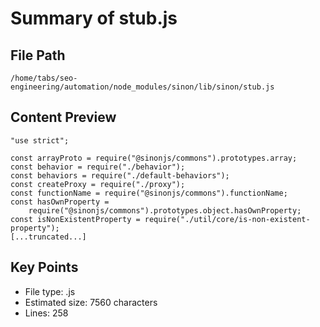 # Summary of stub.js
  
## File Path
`/home/tabs/seo-engineering/automation/node_modules/sinon/lib/sinon/stub.js`

## Content Preview
```
"use strict";

const arrayProto = require("@sinonjs/commons").prototypes.array;
const behavior = require("./behavior");
const behaviors = require("./default-behaviors");
const createProxy = require("./proxy");
const functionName = require("@sinonjs/commons").functionName;
const hasOwnProperty =
    require("@sinonjs/commons").prototypes.object.hasOwnProperty;
const isNonExistentProperty = require("./util/core/is-non-existent-property");
[...truncated...]
```

## Key Points
- File type: .js
- Estimated size: 7560 characters
- Lines: 258
